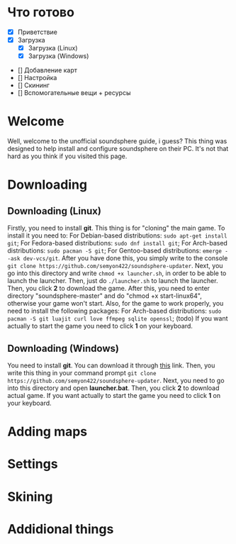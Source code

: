 # Что готово
- [x] Приветствие
- [x] Загрузка
  - [x] Загрузка (Linux)
  - [x] Загрузка (Windows)
- [] Добавление карт
- [] Настройка
- [] Скининг
- [] Вспомогательные вещи + ресурсы


# Welcome
Well, welcome to the unofficial soundsphere guide, i guess? This thing was designed to help install and configure soundsphere on their PC. It's not that hard as you think if you visited this page.
# Downloading
## Downloading (Linux)
Firstly, you need to install **git**. This thing is for "cloning" the main game. To install it you need to:
  For Debian-based distributions: ```sudo apt-get install git```;
  For Fedora-based distributions: ```sudo dnf install git```;
  For Arch-based distributions: ```sudo pacman -S git```;
  For Gentoo-based distributions: ```emerge --ask dev-vcs/git```.
After you have done this, you simply write to the console ```git clone https://github.com/semyon422/soundsphere-updater```. Next, you go into this directory and write ```chmod +x launcher.sh```, in order to be able to launch the launcher. Then, just do ```./launcher.sh``` to launch the launcher. Then, you click **2** to download the game. After this, you need to enter directory "soundsphere-master" and do "chmod +x start-linux64", otherwise your game won't start. Also, for the game to work properly, you need to install the following packages:
  For Arch-based distributions: ```sudo pacman -S git luajit curl love ffmpeg sqlite openssl```; (todo)
If you want actually to start the game you need to click **1** on your keyboard.
## Downloading (Windows)
You need to install **git**. You can download it through [this](https://git-scm.com/) link. Then, you write this thing in your command prompt ```git clone https://github.com/semyon422/soundsphere-updater```. Next, you need to go into this directory and open **launcher.bat**. Then, you click **2** to download actual game.
If you want actually to start the game you need to click **1** on your keyboard.

# Adding maps

# Settings

# Skining

# Addidional things
